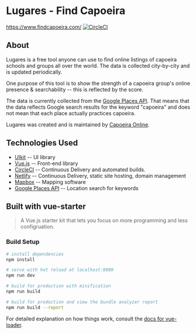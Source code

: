 # Lugares - Find Capoeira
https://www.findcapoeira.com/ [![CircleCI](https://circleci.com/gh/galaxyblur/lugares-vue/tree/master.svg?style=svg)](https://circleci.com/gh/galaxyblur/lugares-vue/tree/master)

## About
Lugares is a free tool anyone can use to find online listings of capoeira schools and groups all over the world. The data is collected city-by-city and is updated periodically.

One purpose of this tool is to show the strength of a capoeira group's online presence & searchability -- this is reflected by the score.

The data is currently collected from the [Google Places API](https://developers.google.com/places/). That means that the data reflects Google search results for the keyword "capoeira" and does not mean that each place actually practices capoeira.

Lugares was created and is maintained by [Capoeira Online](https://www.capoeiraonline.net/).

## Technologies Used
* [UIkit](https://getuikit.com/) -- UI library
* [Vue.js](https://vuejs.org/) -- Front-end library
* [CircleCI](https://circleci.com/) -- Continuous Delivery and automated builds.
* [Netlify](https://www.netlify.com) -- Continuous Delivery, static site hosting, domain management
* [Mapbox](https://www.mapbox.com) -- Mapping software
* [Google Places API](https://developers.google.com/places/) -- Location search for keywords

## Built with vue-starter

> A Vue.js starter kit that lets you focus on more programming and less configruation.

### Build Setup

``` bash
# install dependencies
npm install

# serve with hot reload at localhost:8080
npm run dev

# build for production with minification
npm run build

# build for production and view the bundle analyzer report
npm run build --report
```

For detailed explanation on how things work, consult the [docs for vue-loader](http://vuejs.github.io/vue-loader).
